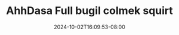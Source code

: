 --- 
title: "AhhDasa Full bugil colmek squirt"
description: "   video bokep AhhDasa Full bugil colmek squirt ig   terbaru"
date: 2024-10-02T16:09:53-08:00
file_code: "htm8rnt9qhmt"
draft: false
cover: "4r28lwpqcdfo5ci2.jpg"
tags: ["AhhDasa", "Full", "bugil", "colmek", "squirt", "bokep-indo", "bokep-viral", "bokep-ig"]
length: 3078
fld_id: "1482911"
foldername: "Ahh dasa  labilasa update"
categories: ["Ahh dasa  labilasa update"]
views: 1
---